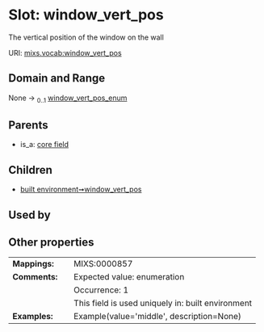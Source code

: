 
# Slot: window_vert_pos


The vertical position of the window on the wall

URI: [mixs.vocab:window_vert_pos](https://w3id.org/mixs/vocab/window_vert_pos)


## Domain and Range

None &#8594;  <sub>0..1</sub> [window_vert_pos_enum](window_vert_pos_enum.md)

## Parents

 *  is_a: [core field](core_field.md)

## Children

 *  [built environment➞window_vert_pos](built_environment_window_vert_pos.md)

## Used by


## Other properties

|  |  |  |
| --- | --- | --- |
| **Mappings:** | | MIXS:0000857 |
| **Comments:** | | Expected value: enumeration |
|  | | Occurrence: 1 |
|  | | This field is used uniquely in: built environment |
| **Examples:** | | Example(value='middle', description=None) |

